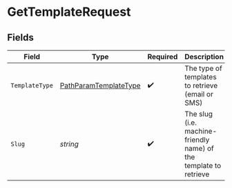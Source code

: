 # GetTemplateRequest


## Fields

| Field                                                                     | Type                                                                      | Required                                                                  | Description                                                               | Example                                                                   |
| ------------------------------------------------------------------------- | ------------------------------------------------------------------------- | ------------------------------------------------------------------------- | ------------------------------------------------------------------------- | ------------------------------------------------------------------------- |
| `TemplateType`                                                            | [PathParamTemplateType](../../Models/Operations/PathParamTemplateType.md) | :heavy_check_mark:                                                        | The type of templates to retrieve (email or SMS)                          | email                                                                     |
| `Slug`                                                                    | *string*                                                                  | :heavy_check_mark:                                                        | The slug (i.e. machine-friendly name) of the template to retrieve         | welcome-email                                                             |